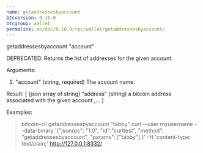 ```yaml
---
name: getaddressesbyaccount
btcversion: 0.16.0
btcgroup: wallet
permalink: en/doc/0.16.0/rpc/wallet/getaddressesbyaccount/
---
```


getaddressesbyaccount "account"

DEPRECATED. Returns the list of addresses for the given account.

Arguments:
1. "account"        (string, required) The account name.

Result:
[                     (json array of string)
  "address"         (string) a bitcoin address associated with the given account
  ,...
]

Examples:
> bitcoin-cli getaddressesbyaccount "tabby"
> curl --user myusername --data-binary '{"jsonrpc": "1.0", "id":"curltest", "method": "getaddressesbyaccount", "params": ["tabby"] }' -H 'content-type: text/plain;' http://127.0.0.1:8332/


